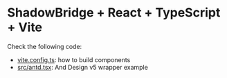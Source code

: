# ShadowBridge + React + TypeScript + Vite

Check the following code:

- [vite.config.ts](./vite.config.ts): how to build components
- [src/antd.tsx](./src/antd.tsx): And Design v5 wrapper example
